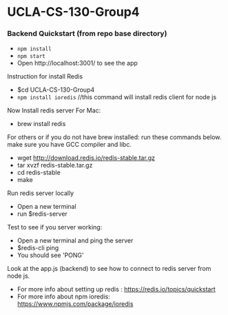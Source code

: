 # UCLA-CS-130-Group4

### Backend Quickstart (from repo base directory)

- `npm install`
- `npm start`
- Open http://localhost:3001/ to see the app

Instruction for install Redis
- $cd UCLA-CS-130-Group4
- `npm install ioredis`  //this command will install redis client for node js

Now Install redis server
For Mac:
- brew install redis

For others or if you do not have brew installed:
run these commands below. make sure you have GCC compiler and libc.
- wget http://download.redis.io/redis-stable.tar.gz
- tar xvzf redis-stable.tar.gz
- cd redis-stable
- make

Run redis server locally
- Open a new terminal
- run $redis-server

Test to see if you server working:
- Open a new terminal and ping the server
- $redis-cli ping
- You should see 'PONG'

Look at the app.js (backend) to see how to connect to redis server from node js.

- For more info about setting up redis : https://redis.io/topics/quickstart
- For more info about npm ioredis: https://www.npmjs.com/package/ioredis
